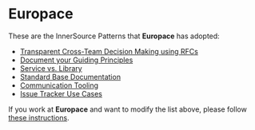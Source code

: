 # Europace

These are the InnerSource Patterns that **Europace** has adopted:

* [Transparent Cross-Team Decision Making using RFCs](../patterns/2-structured/transparent-cross-team-decision-making-using-rfcs.md)
* [Document your Guiding Principles](../patterns/2-structured/document-your-guiding-principles.md)
* [Service vs. Library](../patterns/2-structured/service-vs-library.md)
* [Standard Base Documentation](../patterns/2-structured/project-setup/base-documentation.md)
* [Communication Tooling](../patterns/2-structured/project-setup/communication-tooling.md)
* [Issue Tracker Use Cases](../patterns/2-structured/project-setup/issue-tracker.md)

If you work at **Europace** and want to modify the list above, please follow [these instructions](./README.md).
